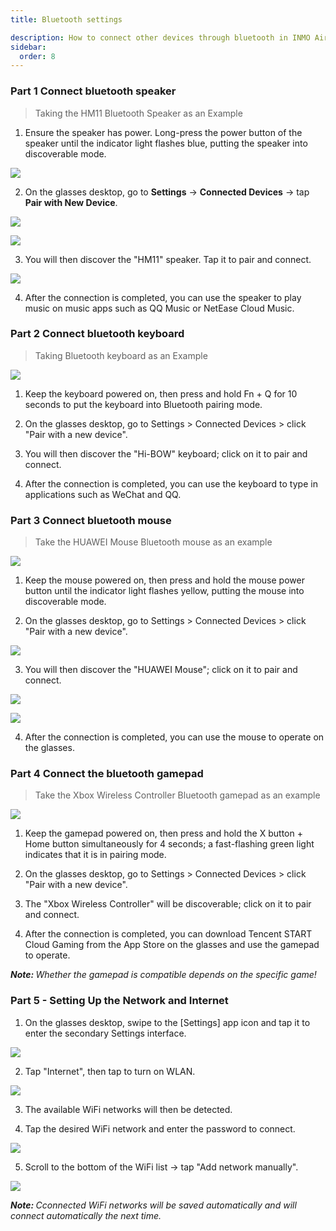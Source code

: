```yaml
---
title: Bluetooth settings

description: How to connect other devices through bluetooth in INMO Air3
sidebar:
  order: 8
---
```


### Part 1 Connect bluetooth speaker

> Taking the HM11 Bluetooth Speaker as an Example

1. Ensure the speaker has power. Long-press the power button of the speaker until the indicator light flashes blue, putting the speaker into discoverable mode.

![](public/images/air3/bluetooth-1.PNG)

2. On the glasses desktop, go to **Settings** → **Connected Devices** → tap **Pair with New Device**.

![](public/images/air3/bluetooth-2.PNG)

![](public/images/air3/bluetooth-3.PNG)

3. You will then discover the "HM11" speaker. Tap it to pair and connect.

![](public/images/air3/bluetooth-4.PNG)

4. After the connection is completed, you can use the speaker to play music on music apps such as QQ Music or NetEase Cloud Music.





### Part 2 Connect bluetooth keyboard

> Taking Bluetooth keyboard as an Example

![](public/images/air3/bluetooth-5.PNG)

1. Keep the keyboard powered on, then press and hold Fn + Q for 10 seconds to put the keyboard into Bluetooth pairing mode.

2. On the glasses desktop, go to Settings > Connected Devices > click "Pair with a new device".

3. You will then discover the "Hi-BOW" keyboard; click on it to pair and connect.

4. After the connection is completed, you can use the keyboard to type in applications such as WeChat and QQ.



### Part 3 Connect bluetooth mouse

> Take the HUAWEI Mouse Bluetooth mouse as an example

![](public/images/air3/bluetooth-6.PNG)

1. Keep the mouse powered on, then press and hold the mouse power button until the indicator light flashes yellow, putting the mouse into discoverable mode.

2. On the glasses desktop, go to Settings > Connected Devices > click "Pair with a new device".

![](public/images/air3/bluetooth-7.png)

3. You will then discover the "HUAWEI Mouse"; click on it to pair and connect.

![](public/images/air3/bluetooth-8.png)

![](public/images/air3/bluetooth-9.png)

4. After the connection is completed, you can use the mouse to operate on the glasses.





### Part 4 Connect the bluetooth gamepad

> Take the Xbox Wireless Controller Bluetooth gamepad as an example

![](public/images/air3/bluetooth-10.png)

1. Keep the gamepad powered on, then press and hold the X button + Home button simultaneously for 4 seconds; a fast-flashing green light indicates that it is in pairing mode.

2. On the glasses desktop, go to Settings > Connected Devices > click "Pair with a new device".


3. The "Xbox Wireless Controller" will be discoverable; click on it to pair and connect.

4. After the connection is completed, you can download Tencent START Cloud Gaming from the App Store on the glasses and use the gamepad to operate.

***Note:&#x20;**&#x57;hether the gamepad is compatible depends on the specific game!*





### Part 5 - Setting Up the Network and Internet&#xA;

1. On the glasses desktop, swipe to the \[Settings] app icon and tap it to enter the secondary Settings interface.

![](public/images/air3/bluetooth-11.png)

2. Tap "Internet", then tap to turn on WLAN.

![](public/images/air3/bluetooth-12.png)

3. The available WiFi networks will then be detected.

4. Tap the desired WiFi network and enter the password to connect.

![](public/images/air3/bluetooth-13.png)

5. Scroll to the bottom of the WiFi list → tap "Add network manually".

![](public/images/air3/bluetooth-14.png)

***Note:&#x20;**&#x43;connected WiFi networks will be saved automatically and will connect automatically the next time.*








